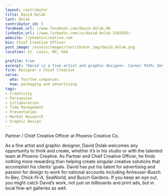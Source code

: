 ```yaml
---
layout: contributor
title: David Dolak
last: Dolak
contributor_id: 5
facebook_url: //www.facebook.com/david.dolak.96
linkedin_url: //www.linkedin.com/in/david-dolak-2582b55/
website: //phoenixcreative.com
bio: Chief Creative Officer
post_image: /assets/images/contributor_img/david_dolak.png
location: St. Louis, MO, USA

profile: true
excerpt: "David is a fine artist and graphic designer. Career Path: Designer + Chief Creative "
fire: Designer + Chief Creative 
serve:
  who: fourtne companies
  how: packaging and advertising
tags:
- Creativity
- Persuasion
- Collaboration
- Time Management
- Presentation
- Market Research
- Graphic Design
---
```

Partner / Chief Creative Officer at Phoenix Creative Co.

As a fine artist and graphic designer, David Dolak welcomes any opportunity to think and create, whether it’s in his studio or with the talented team at Phoenix Creative. As Partner and Chief Creative Officer, he finds nothing more rewarding than helping create singular creative solutions that accomplish his clients’ goals. David has put his talent for advertising and passion for design to work for national accounts including Anheuser-Busch In-Bev, Chick-fil-A, SeaWorld, and Busch Gardens. If you keep an eye out, you might catch David’s work, not just on billboards and print ads, but in local fine-art galleries as well.